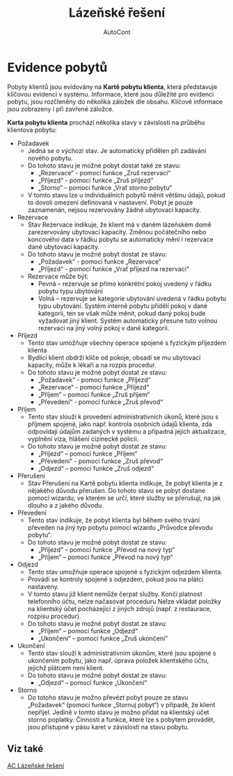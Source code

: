 ﻿---
    title: "Lázeňské řešení"
    author: AutoCont
    ms.date: 04/30/2018
    ms.topic: article
    ms.prod: dynamics-nav-2017
    ms.contentlocale: cs-cz
    ms.lasthandoff: 04/30/2018
---

# Evidence pobytů

Pobyty klientů jsou evidovány na **Kartě pobytu klienta**, která představuje klíčovou evidenci v systému. Informace, které jsou důležité pro evidenci pobytu, jsou rozčleněny do několika záložek dle obsahu. Klíčové informace jsou zobrazeny i při zavřené záložce.

**Karta pobytu klienta** prochází několika stavy v závislosti na průběhu klientova pobytu:
-	Požadavek
	- 	Jedná se o výchozí stav. Je automaticky přidělen při zadávání nového pobytu. 
	- Do tohoto stavu je možné pobyt dostat také ze stavu:
		- „Rezervace“ - pomocí funkce „Zruš rezervaci“
		-  „Příjezd“ - pomocí funkce „Zruš příjezd“
		- „Storno“ – pomocí funkce „Vrať storno pobytu“
	- 	 V tomto stavu lze u individuálních pobytů měnit většinu údajů, pokud to dovolí omezení definovaná v nastavení. Pobyt je pouze zaznamenán, nejsou rezervovány žádné ubytovací kapacity.
-	Rezervace
	- 	Stav Rezervace indikuje, že klient má v daném lázeňském domě zarezervovány ubytovací kapacity. Změnou počátečního nebo koncového data v řádku pobytu se automaticky mění i rezervace dané ubytovací kapacity.
	- 	Do tohoto stavu je možné pobyt dostat ze stavu:
		- „Požadavek“ - pomocí funkce „Rezervace“
		- „Příjezd“ - pomocí funkce „Vrať příjezd na rezervaci“
	- 	Rezervace může být:
		- Pevná – rezervuje se přímo konkrétní pokoj uvedený v řádku pobytu typu ubytování
		- Volná – rezervuje se kategorie ubytování uvedená v řádku pobytu typu ubytování. Systém interně pobytu přidělí pokoj v dané kategorii, ten se však může měnit, pokud daný pokoj bude vyžadovat jiný klient. Systém automaticky přesune tuto volnou rezervaci na jiný volný pokoj v dané kategorii.
-	Příjezd
	- 	Tento stav umožňuje všechny operace spojené s fyzickým příjezdem klienta
	- 	Bydlící klient obdrží klíče od pokoje, obsadí se mu ubytovací kapacity, může k lékaři a na rozpis procedur. 
	- 	Do tohoto stavu je možné pobyt dostat ze stavu:
		- „Požadavek“ - pomocí funkce „Příjezd“
		- „Rezervace“ - pomocí funkce „Příjezd“
		- „Příjem“ – pomocí funkce „Zruš příjem“
		- „Převedení“  - pomocí funkce „Zruš převod“
-	Příjem
	- 	Tento stav slouží k provedení administrativních úkonů, které jsou s příjmem spojené, jako např. kontrola osobních údajů klienta, zda odpovídají údajům zadaných v systému a případná jejich aktualizace, vyplnění víza, hlášení cizinecké policii. 
	- 	Do tohoto stavu je možné pobyt dostat ze stavu:
		- „Příjezd“ – pomocí funkce „Příjem“
		- „Převedení“  - pomocí funkce „Zruš převod“
		- „Odjezd“ – pomocí funkce „Zruš odjezd“
-	Přerušení
	- 	Stav Přerušení na Kartě pobytu klienta indikuje, že pobyt klienta je z nějakého důvodu přerušen. Do tohoto stavu se pobyt dostane pomocí wizardu, ve kterém se určí, které služby se přerušují, na jak dlouho a z jakého důvodu.
-	Převedení
	- 	Tento stav indikuje, že pobyt klienta byl během svého trvání převeden na jiný typ pobytu pomocí wizardu „Průvodce převodu pobytu“. 
	- 	Do tohoto stavu je možné pobyt dostat ze stavu:
		- „Příjezd“ – pomocí funkce „Převod na nový typ“
		- „Příjem“ – pomocí funkce „Převod na nový typ“
-	Odjezd
	-	Tento stav umožňuje operace spojené s fyzickým odjezdem klienta. 
	- 	Provádí se kontroly spojené s odjezdem, pokud jsou na plátci nastaveny.
	-	V tomto stavu již klient nemůže čerpat služby. Končí platnost telefonního účtu, nelze načasovat proceduru Nelze vkládat položky na klientský účet pocházející z jiných zdrojů (např. z restaurace, rozpisu procedur).
	-	Do tohoto stavu je možné pobyt dostat ze stavu:
		- „Příjem“ – pomocí funkce „Odjezd“
		- „Ukončení“ – pomocí funkce „Zruš ukončení“
-	Ukončení
	- 	Tento stav slouží k administrativním úkonům, které jsou spojené s ukončením pobytu, jako např. úprava položek klientského účtu, jejichž plátcem není klient.
	- 	Do tohoto stavu je možné pobyt dostat ze stavu:
		- „Odjezd“ – pomocí funkce „Ukončení“
-	Storno
	- 	Do totoho stavu je možno převézt pobyt pouze ze stavu „Požadavek“ (pomocí funkce „Stornuj pobyt“) v případě, že klient nepřijel. Jedině v tomto stavu je možno přidat na klientský účet storno poplatky.
Činnosti a funkce, které lze s pobytem provádět, jsou přístupné v pásu karet v závislosti na stavu pobytu. 



## <a name="see-also"></a>Viz také
[AC Lázeňské řešení](ac-spa-solution.md)